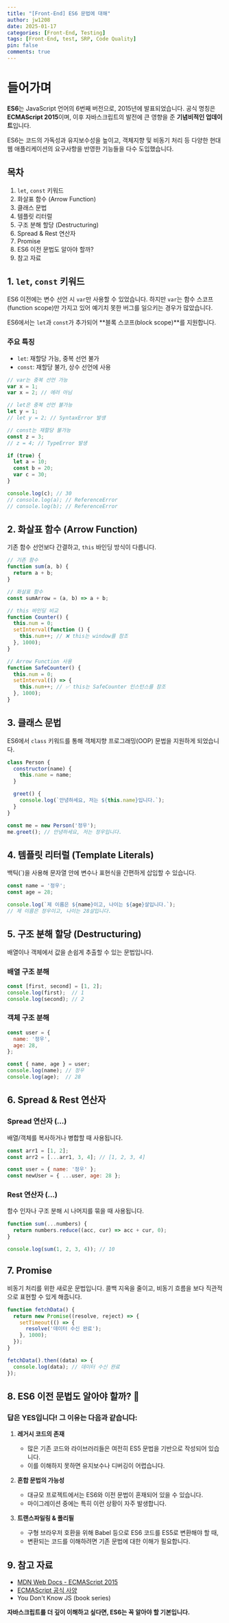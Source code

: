 ```yaml
---
title: "[Front-End] ES6 문법에 대해"
author: jw1208
date: 2025-01-17
categories: [Front-End, Testing]
tags: [Front-End, test, SRP, Code Quality]
pin: false
comments: true
---
```



# 들어가며

**ES6**는 JavaScript 언어의 6번째 버전으로, 2015년에 발표되었습니다. 공식 명칭은 **ECMAScript 2015**이며, 이후 자바스크립트의 발전에 큰 영향을 준 **기념비적인 업데이트**입니다.

ES6는 코드의 가독성과 유지보수성을 높이고, 객체지향 및 비동기 처리 등 다양한 현대 웹 애플리케이션의 요구사항을 반영한 기능들을 다수 도입했습니다.

## 목차

1. `let`, `const` 키워드  
2. 화살표 함수 (Arrow Function)  
3. 클래스 문법  
4. 템플릿 리터럴  
5. 구조 분해 할당 (Destructuring)  
6. Spread & Rest 연산자  
7. Promise  
8. ES6 이전 문법도 알아야 할까?  
9. 참고 자료

## 1. `let`, `const` 키워드

ES6 이전에는 변수 선언 시 `var`만 사용할 수 있었습니다. 하지만 `var`는 함수 스코프(function scope)만 가지고 있어 예기치 못한 버그를 일으키는 경우가 많았습니다.

ES6에서는 `let`과 `const`가 추가되어 **블록 스코프(block scope)**를 지원합니다.

### 주요 특징

- `let`: 재할당 가능, 중복 선언 불가
- `const`: 재할당 불가, 상수 선언에 사용

```javascript
// var는 중복 선언 가능
var x = 1;
var x = 2; // 에러 아님

// let은 중복 선언 불가능
let y = 1;
// let y = 2; // SyntaxError 발생

// const는 재할당 불가능
const z = 3;
// z = 4; // TypeError 발생

if (true) {
  let a = 10;
  const b = 20;
  var c = 30;
}

console.log(c); // 30
// console.log(a); // ReferenceError
// console.log(b); // ReferenceError
```

## 2. 화살표 함수 (Arrow Function)

기존 함수 선언보다 간결하고, `this` 바인딩 방식이 다릅니다.

```javascript
// 기존 함수
function sum(a, b) {
  return a + b;
}

// 화살표 함수
const sumArrow = (a, b) => a + b;

// this 바인딩 비교
function Counter() {
  this.num = 0;
  setInterval(function () {
    this.num++; // ❌ this는 window를 참조
  }, 1000);
}

// Arrow Function 사용
function SafeCounter() {
  this.num = 0;
  setInterval(() => {
    this.num++; // ✅ this는 SafeCounter 인스턴스를 참조
  }, 1000);
}
```

## 3. 클래스 문법

ES6에서 `class` 키워드를 통해 객체지향 프로그래밍(OOP) 문법을 지원하게 되었습니다.

```javascript
class Person {
  constructor(name) {
    this.name = name;
  }

  greet() {
    console.log(`안녕하세요, 저는 ${this.name}입니다.`);
  }
}

const me = new Person('정우');
me.greet(); // 안녕하세요, 저는 정우입니다.
```

## 4. 템플릿 리터럴 (Template Literals)

백틱(`)을 사용해 문자열 안에 변수나 표현식을 간편하게 삽입할 수 있습니다.

```javascript
const name = '정우';
const age = 28;

console.log(`제 이름은 ${name}이고, 나이는 ${age}살입니다.`);
// 제 이름은 정우이고, 나이는 28살입니다.
```

## 5. 구조 분해 할당 (Destructuring)

배열이나 객체에서 값을 손쉽게 추출할 수 있는 문법입니다.

### 배열 구조 분해

```javascript
const [first, second] = [1, 2];
console.log(first);  // 1
console.log(second); // 2
```

### 객체 구조 분해

```javascript
const user = {
  name: '정우',
  age: 28,
};

const { name, age } = user;
console.log(name); // 정우
console.log(age);  // 28
```

## 6. Spread & Rest 연산자

### Spread 연산자 (...)

배열/객체를 복사하거나 병합할 때 사용됩니다.

```javascript
const arr1 = [1, 2];
const arr2 = [...arr1, 3, 4]; // [1, 2, 3, 4]

const user = { name: '정우' };
const newUser = { ...user, age: 28 };
```

### Rest 연산자 (...)

함수 인자나 구조 분해 시 나머지를 묶을 때 사용됩니다.

```javascript
function sum(...numbers) {
  return numbers.reduce((acc, cur) => acc + cur, 0);
}

console.log(sum(1, 2, 3, 4)); // 10
```

## 7. Promise

비동기 처리를 위한 새로운 문법입니다. 콜백 지옥을 줄이고, 비동기 흐름을 보다 직관적으로 표현할 수 있게 해줍니다.

```javascript
function fetchData() {
  return new Promise((resolve, reject) => {
    setTimeout(() => {
      resolve('데이터 수신 완료');
    }, 1000);
  });
}

fetchData().then((data) => {
  console.log(data); // 데이터 수신 완료
});
```

## 8. ES6 이전 문법도 알아야 할까? 🤔

### 답은 YES입니다! 그 이유는 다음과 같습니다:

1. **레거시 코드의 존재**
   - 많은 기존 코드와 라이브러리들은 여전히 ES5 문법을 기반으로 작성되어 있습니다.
   - 이를 이해하지 못하면 유지보수나 디버깅이 어렵습니다.

2. **혼합 문법의 가능성**
   - 대규모 프로젝트에서는 ES6와 이전 문법이 혼재되어 있을 수 있습니다.
   - 마이그레이션 중에는 특히 이런 상황이 자주 발생합니다.

3. **트랜스파일링 & 폴리필**
   - 구형 브라우저 호환을 위해 Babel 등으로 ES6 코드를 ES5로 변환해야 할 때, 
   - 변환되는 코드를 이해하려면 기존 문법에 대한 이해가 필요합니다.

## 9. 참고 자료

- [MDN Web Docs - ECMAScript 2015](https://developer.mozilla.org/ko/docs/Web/JavaScript/New_in_JavaScript/ECMAScript_2015_support_in_Mozilla)
- [ECMAScript 공식 사양](https://www.ecma-international.org/publications-and-standards/standards/ecma-262/)
- You Don't Know JS (book series)

**자바스크립트를 더 깊이 이해하고 싶다면, ES6는 꼭 알아야 할 기본입니다.**